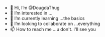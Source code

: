 - 👋 Hi, I’m @DougdaThug
- 👀 I’m interested in ...
- 🌱 I’m currently learning ...the basics
- 💞️ I’m looking to collaborate on ...everything
- 📫 How to reach me ...u don't. I'll see you

<!---
DougdaThug/DougdaThug is a ✨ special ✨ repository because its `README.md` (this file) appears on your GitHub profile.
You can click the Preview link to take a look at your changes.
--->
